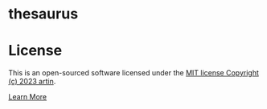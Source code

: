 # thesaurus

# License
This is an open-sourced software licensed under the [MIT license
Copyright (c) 2023 artin](https://github.com/artin-fathzadeh/thesaurus/blob/main/LICENSE).

[Learn More](https://github.com/artin-fathzadeh/thesaurus/blob/main/LICENSE)

